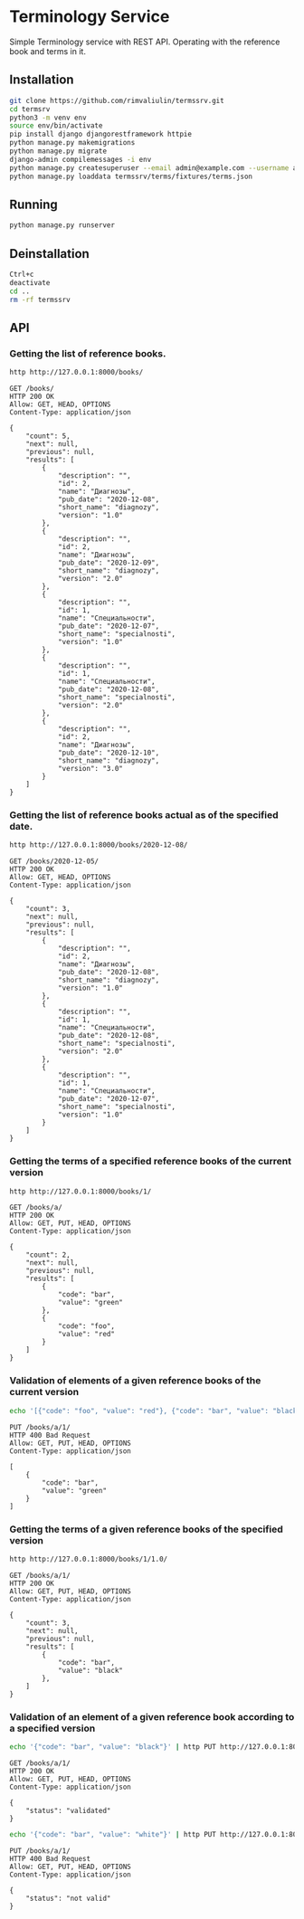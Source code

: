 # Terminology Service

Simple Terminology service with REST API. Operating with the reference book and terms in it.

## Installation

```bash
git clone https://github.com/rimvaliulin/termssrv.git
cd termsrv
python3 -m venv env
source env/bin/activate
pip install django djangorestframework httpie
python manage.py makemigrations
python manage.py migrate
django-admin compilemessages -i env
python manage.py createsuperuser --email admin@example.com --username admin
python manage.py loaddata termssrv/terms/fixtures/terms.json
```

## Running

```bash
python manage.py runserver
```

## Deinstallation

```bash
Ctrl+c
deactivate
cd ..
rm -rf termssrv
```

## API

### Getting the list of reference books.

```bash
http http://127.0.0.1:8000/books/
```

```
GET /books/
HTTP 200 OK
Allow: GET, HEAD, OPTIONS
Content-Type: application/json

{
    "count": 5,
    "next": null,
    "previous": null,
    "results": [
        {
            "description": "",
            "id": 2,
            "name": "Диагнозы",
            "pub_date": "2020-12-08",
            "short_name": "diagnozy",
            "version": "1.0"
        },
        {
            "description": "",
            "id": 2,
            "name": "Диагнозы",
            "pub_date": "2020-12-09",
            "short_name": "diagnozy",
            "version": "2.0"
        },
        {
            "description": "",
            "id": 1,
            "name": "Специальности",
            "pub_date": "2020-12-07",
            "short_name": "specialnosti",
            "version": "1.0"
        },
        {
            "description": "",
            "id": 1,
            "name": "Специальности",
            "pub_date": "2020-12-08",
            "short_name": "specialnosti",
            "version": "2.0"
        },
        {
            "description": "",
            "id": 2,
            "name": "Диагнозы",
            "pub_date": "2020-12-10",
            "short_name": "diagnozy",
            "version": "3.0"
        }
    ]
}
```

### Getting the list of reference books actual as of the specified date.

```bash
http http://127.0.0.1:8000/books/2020-12-08/
```

```
GET /books/2020-12-05/
HTTP 200 OK
Allow: GET, HEAD, OPTIONS
Content-Type: application/json

{
    "count": 3,
    "next": null,
    "previous": null,
    "results": [
        {
            "description": "",
            "id": 2,
            "name": "Диагнозы",
            "pub_date": "2020-12-08",
            "short_name": "diagnozy",
            "version": "1.0"
        },
        {
            "description": "",
            "id": 1,
            "name": "Специальности",
            "pub_date": "2020-12-08",
            "short_name": "specialnosti",
            "version": "2.0"
        },
        {
            "description": "",
            "id": 1,
            "name": "Специальности",
            "pub_date": "2020-12-07",
            "short_name": "specialnosti",
            "version": "1.0"
        }
    ]
}

```

### Getting the terms of a specified reference books of the current version

```bash
http http://127.0.0.1:8000/books/1/
```

```
GET /books/a/
HTTP 200 OK
Allow: GET, PUT, HEAD, OPTIONS
Content-Type: application/json

{
    "count": 2,
    "next": null,
    "previous": null,
    "results": [
        {
            "code": "bar",
            "value": "green"
        },
        {
            "code": "foo",
            "value": "red"
        }
    ]
}

```

### Validation of elements of a given reference books of the current version

```bash
echo '[{"code": "foo", "value": "red"}, {"code": "bar", "value": "black"}]' | http PUT http://127.0.0.1:8000/books/1/
```

````
PUT /books/a/1/
HTTP 400 Bad Request
Allow: GET, PUT, HEAD, OPTIONS
Content-Type: application/json

[
    {
        "code": "bar",
        "value": "green"
    }
]

````


### Getting the terms of a given reference books of the specified version

```bash
http http://127.0.0.1:8000/books/1/1.0/
```

```
GET /books/a/1/
HTTP 200 OK
Allow: GET, PUT, HEAD, OPTIONS
Content-Type: application/json

{
    "count": 3,
    "next": null,
    "previous": null,
    "results": [
        {
            "code": "bar",
            "value": "black"
        },
    ]
}
```

### Validation of an element of a given reference book according to a specified version

```bash
echo '{"code": "bar", "value": "black"}' | http PUT http://127.0.0.1:8000/books/1/1.0/
```
```
GET /books/a/1/
HTTP 200 OK
Allow: GET, PUT, HEAD, OPTIONS
Content-Type: application/json

{
    "status": "validated"
}
```

```bash
echo '{"code": "bar", "value": "white"}' | http PUT http://127.0.0.1:8000/books/1/1.0/
```

```
PUT /books/a/1/
HTTP 400 Bad Request
Allow: GET, PUT, HEAD, OPTIONS
Content-Type: application/json

{
    "status": "not valid"
}
```
